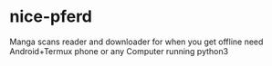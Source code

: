 # nice-pferd
Manga scans reader and downloader for when you get offline need Android+Termux phone or any Computer running python3
